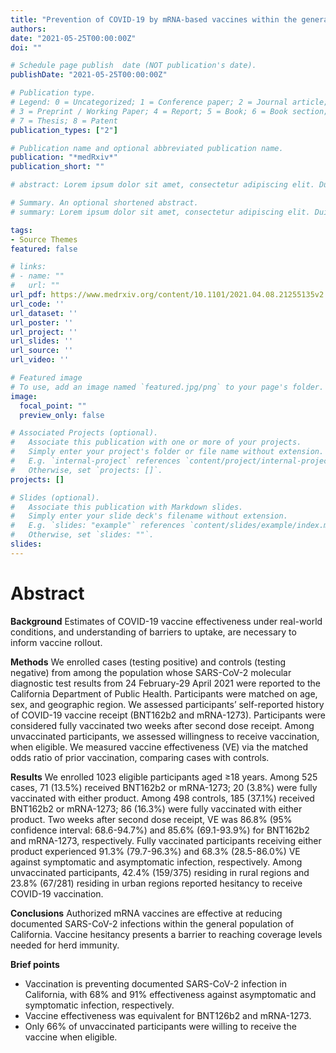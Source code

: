 ```yaml
---
title: "Prevention of COVID-19 by mRNA-based vaccines within the general population of California"
authors:
date: "2021-05-25T00:00:00Z"
doi: ""

# Schedule page publish  date (NOT publication's date).
publishDate: "2021-05-25T00:00:00Z"

# Publication type.
# Legend: 0 = Uncategorized; 1 = Conference paper; 2 = Journal article;
# 3 = Preprint / Working Paper; 4 = Report; 5 = Book; 6 = Book section;
# 7 = Thesis; 8 = Patent
publication_types: ["2"]

# Publication name and optional abbreviated publication name.
publication: "*medRxiv*"
publication_short: ""

# abstract: Lorem ipsum dolor sit amet, consectetur adipiscing elit. Duis posuere tellus ac convallis placerat. Proin tincidunt magna sed ex sollicitudin condimentum. Sed ac faucibus dolor, scelerisque sollicitudin nisi. Cras purus urna, suscipit quis sapien eu, pulvinar tempor diam. Quisque risus orci, mollis id ante sit amet, gravida egestas nisl. Sed ac tempus magna. Proin in dui enim. Donec condimentum, sem id dapibus fringilla, tellus enim condimentum arcu, nec volutpat est felis vel metus. Vestibulum sit amet erat at nulla eleifend gravida.

# Summary. An optional shortened abstract.
# summary: Lorem ipsum dolor sit amet, consectetur adipiscing elit. Duis posuere tellus ac convallis placerat. Proin tincidunt magna sed ex sollicitudin condimentum.

tags:
- Source Themes
featured: false

# links:
# - name: ""
#   url: ""
url_pdf: https://www.medrxiv.org/content/10.1101/2021.04.08.21255135v2.full
url_code: ''
url_dataset: ''
url_poster: ''
url_project: ''
url_slides: ''
url_source: ''
url_video: ''

# Featured image
# To use, add an image named `featured.jpg/png` to your page's folder. 
image:
  focal_point: ""
  preview_only: false

# Associated Projects (optional).
#   Associate this publication with one or more of your projects.
#   Simply enter your project's folder or file name without extension.
#   E.g. `internal-project` references `content/project/internal-project/index.md`.
#   Otherwise, set `projects: []`.
projects: []

# Slides (optional).
#   Associate this publication with Markdown slides.
#   Simply enter your slide deck's filename without extension.
#   E.g. `slides: "example"` references `content/slides/example/index.md`.
#   Otherwise, set `slides: ""`.
slides:
---
```


# Abstract

**Background** Estimates of COVID-19 vaccine effectiveness under real-world conditions, and understanding of barriers to uptake, are necessary to inform vaccine rollout.

**Methods** We enrolled cases (testing positive) and controls (testing negative) from among the population whose SARS-CoV-2 molecular diagnostic test results from 24 February-29 April 2021 were reported to the California Department of Public Health. Participants were matched on age, sex, and geographic region. We assessed participants’ self-reported history of COVID-19 vaccine receipt (BNT162b2 and mRNA-1273). Participants were considered fully vaccinated two weeks after second dose receipt. Among unvaccinated participants, we assessed willingness to receive vaccination, when eligible. We measured vaccine effectiveness (VE) via the matched odds ratio of prior vaccination, comparing cases with controls.

**Results** We enrolled 1023 eligible participants aged ≥18 years. Among 525 cases, 71 (13.5%) received BNT162b2 or mRNA-1273; 20 (3.8%) were fully vaccinated with either product. Among 498 controls, 185 (37.1%) received BNT162b2 or mRNA-1273; 86 (16.3%) were fully vaccinated with either product. Two weeks after second dose receipt, VE was 86.8% (95% confidence interval: 68.6-94.7%) and 85.6% (69.1-93.9%) for BNT162b2 and mRNA-1273, respectively. Fully vaccinated participants receiving either product experienced 91.3% (79.7-96.3%) and 68.3% (28.5-86.0%) VE against symptomatic and asymptomatic infection, respectively. Among unvaccinated participants, 42.4% (159/375) residing in rural regions and 23.8% (67/281) residing in urban regions reported hesitancy to receive COVID-19 vaccination.

**Conclusions** Authorized mRNA vaccines are effective at reducing documented SARS-CoV-2 infections within the general population of California. Vaccine hesitancy presents a barrier to reaching coverage levels needed for herd immunity.

**Brief points**

- Vaccination is preventing documented SARS-CoV-2 infection in California, with 68% and 91% effectiveness against asymptomatic and symptomatic infection, respectively.  
- Vaccine effectiveness was equivalent for BNT126b2 and mRNA-1273.  
- Only 66% of unvaccinated participants were willing to receive the vaccine when eligible.